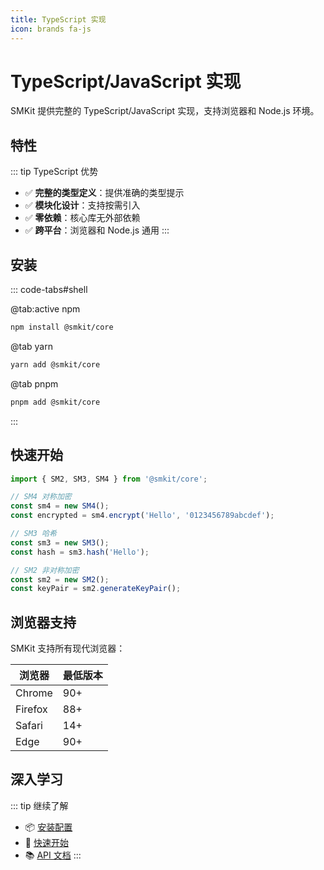 ```yaml
---
title: TypeScript 实现
icon: brands fa-js
---
```


# TypeScript/JavaScript 实现

SMKit 提供完整的 TypeScript/JavaScript 实现，支持浏览器和 Node.js 环境。

## 特性

::: tip TypeScript 优势
- ✅ **完整的类型定义**：提供准确的类型提示
- ✅ **模块化设计**：支持按需引入
- ✅ **零依赖**：核心库无外部依赖
- ✅ **跨平台**：浏览器和 Node.js 通用
:::

## 安装

::: code-tabs#shell

@tab:active npm

```bash
npm install @smkit/core
```

@tab yarn

```bash
yarn add @smkit/core
```

@tab pnpm

```bash
pnpm add @smkit/core
```

:::

## 快速开始

```typescript
import { SM2, SM3, SM4 } from '@smkit/core';

// SM4 对称加密
const sm4 = new SM4();
const encrypted = sm4.encrypt('Hello', '0123456789abcdef');

// SM3 哈希
const sm3 = new SM3();
const hash = sm3.hash('Hello');

// SM2 非对称加密
const sm2 = new SM2();
const keyPair = sm2.generateKeyPair();
```

## 浏览器支持

SMKit 支持所有现代浏览器：

| 浏览器 | 最低版本 |
| --- | --- |
| Chrome | 90+ |
| Firefox | 88+ |
| Safari | 14+ |
| Edge | 90+ |

## 深入学习

::: tip 继续了解
- 📦 [安装配置](./installation.md)
- 🚀 [快速开始](./quickstart.md)
- 📚 [API 文档](./api.md)
:::

